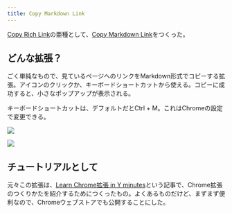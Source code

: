 ```yaml
---
title: Copy Markdown Link
---
```

[Copy Rich Link](https://chrome.google.com/webstore/detail/copy-rich-link/hikiamlgpdcabppakpmemaofmkgknpea)の亜種として、[Copy Markdown Link](https://chrome.google.com/webstore/detail/copy-markdown-link/gkceaaphhbeanfciglgpffnncfpipjpa)をつくった。

どんな拡張？
------

ごく単純なもので、見ているページへのリンクをMarkdown形式でコピーする拡張。アイコンのクリックか、キーボードショートカットから使える。コピーに成功すると、小さなポップアップが表示される。

キーボードショートカットは、デフォルトだとCtrl + M。これはChromeの設定で変更できる。

![](https://lh6.googleusercontent.com/BHWyyeuYUgF7ThJsrKnogP0uB7HgAHVSSkKO8iidr6ozEyXBjpaqQ9mCO-WhMI6W5Azmvkr0qELDl-7D6HOcs4XmSBn5r4Hxf9Kja7p1PS4CcpNkZGAoaDzY3AnqeQy4Evr0Bb95CL2u4hWCqQ)

![](https://lh6.googleusercontent.com/R4mJQwzeiBA2vIRe9sQPcGP09nG1xhMg_dhF5G2QYlHnvhxm98URTF-JrXP0GOAV50RfO6qnctwx7hi0dGACdWWiDm4rFKkSMpM6ZutcidKdFhVPbdb1_P2BMQKRi0yFeCVZLB67X2RQyGooaQ)

チュートリアルとして
----------

元々この拡張は、[Learn Chrome拡張 in Y minutes](https://r7kamura.com/articles/2022-05-18-learn-chrome-extention-in-y-minutes)という記事で、Chrome拡張のつくりかたを紹介するためにつくったもの。よくあるものだけど、まずまず便利なので、Chromeウェブストアでも公開することにした。
